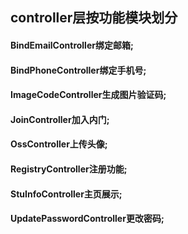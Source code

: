 <h2>controller层按功能模块划分</h2>
<h4>BindEmailController绑定邮箱;</h4>
<h4>BindPhoneController绑定手机号;</h4>
<h4>ImageCodeController生成图片验证码;</h4>
<h4>JoinController加入内门;</h4>
<h4>OssController上传头像;</h4>
<h4>RegistryController注册功能;</h4>
<h4>StuInfoController主页展示;</h4>
<h4>UpdatePasswordController更改密码;</h4>
